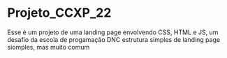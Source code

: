 # Projeto_CCXP_22
Esse é um projeto de uma landing page envolvendo CSS, HTML e JS, um desafio da escola de progamação DNC
estrutura simples de landing page siomples, mas muito comum 
